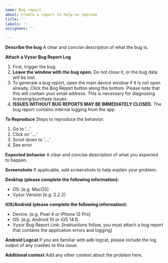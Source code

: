 ```yaml
---
name: Bug report
about: Create a report to help us improve
title: ''
labels: ''
assignees: ''

---
```


**Describe the bug**
A clear and concise description of what the bug is.

**Attach a Vysor Bug Report Log**
1. First, trigger the bug.
2. **Leave the window with the bug open.** Do not close it, or the bug data will be lost.
3. To generate a bug report, open the main device window if it is not open already. Click the Bug Report button along the bottom. Please note that this will contain your email address. This is necessary for diagnosing licensing/purchase issues.
4. **ISSUES WITHOUT BUG REPORTS MAY BE IMMEDIATELY CLOSED.** The bug report contains internal logging from the app.


**To Reproduce**
Steps to reproduce the behavior:
1. Go to '...'
2. Click on '....'
3. Scroll down to '....'
4. See error

**Expected behavior**
A clear and concise description of what you expected to happen.

**Screenshots**
If applicable, add screenshots to help explain your problem.

**Desktop (please complete the following information):**
 - OS: [e.g. MacOS]
 - Vysor Version [e.g. 2.2.2]

**iOS/Android (please complete the following information):**
 - Device: [e.g. Pixel 4 or iPhone 12 Pro]
 - OS: [e.g. Android 10 or iOS 14.1]
 - Vysor Bug Report Link: [instructions follow, you must attach a bug report that contains the application errors and logging]

**Android Logcat**
If you are familiar with adb logcat, please include the log output of any crashes to this issue.

**Additional context**
Add any other context about the problem here.
